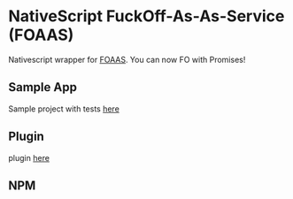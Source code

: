 # NativeScript FuckOff-As-As-Service (FOAAS)
Nativescript wrapper for [FOAAS](http://www.foaas.com/).  You can now FO with Promises!

## Sample App
Sample project with tests [here](https://github.com/sitefinitysteve/nativescript-foaas/tree/master/sampleApp)

## Plugin
plugin [here](https://github.com/sitefinitysteve/nativescript-foaas/tree/master/nativescript-foaas)

## NPM